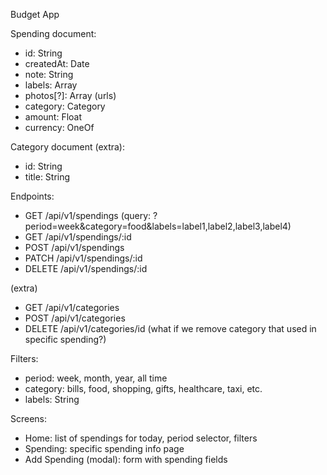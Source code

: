 Budget App

Spending document:
- id: String
- createdAt: Date
- note: String
- labels: Array<String>
- photos[?]: Array<String> (urls)
- category: Category
- amount: Float
- currency: OneOf<String>

Category document (extra):
- id: String
- title: String

Endpoints:
- GET /api/v1/spendings (query: ?period=week&category=food&labels=label1,label2,label3,label4)
- GET /api/v1/spendings/:id
- POST /api/v1/spendings
- PATCH /api/v1/spendings/:id
- DELETE /api/v1/spendings/:id

(extra)
- GET /api/v1/categories
- POST /api/v1/categories
- DELETE /api/v1/categories/id (what if we remove category that used in specific spending?)

Filters:
- period: week, month, year, all time
- category: bills, food, shopping, gifts, healthcare, taxi, etc.
- labels: String

Screens:
- Home: list of spendings for today, period selector, filters
- Spending: specific spending info page
- Add Spending (modal): form with spending fields